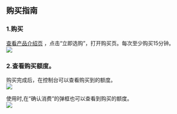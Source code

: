 


## 购买指南

### 1.购买
<a targert="_blank" href="http://tce.fsphere.cn/product/ect">查看产品介绍页</a> ，点击“立即选购”，打开购买页。每次至少购买15分钟。  
![](http://imgcache.tce.fsphere.cn/image/mc.qcloudimg.com/static/img/98d56dac5f6f1214f8f9ffae29b96bae/gm.png)

### 2.查看购买额度。
购买完成后，在控制台可以查看购买到的额度。  
![](http://imgcache.tce.fsphere.cn/image/mc.qcloudimg.com/static/img/1bb5441f8b9bd886a0e238ab2b98c149/edu.png)

使用时,在“确认消费”的弹框也可以查看到购买的额度。  
![](http://imgcache.tce.fsphere.cn/image/mc.qcloudimg.com/static/img/66fb017015ddf963c096b5efde734c87/querenedu.png)